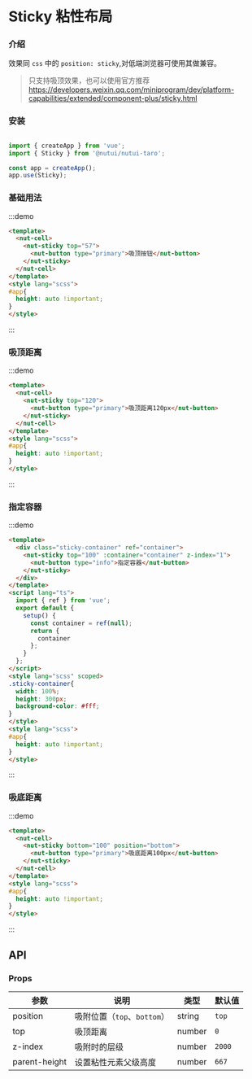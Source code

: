 # Sticky 粘性布局

### 介绍

效果同 `css` 中的 `position: sticky`,对低端浏览器可使用其做兼容。

> 只支持吸顶效果，也可以使用官方推荐 https://developers.weixin.qq.com/miniprogram/dev/platform-capabilities/extended/component-plus/sticky.html

### 安装

```javascript

import { createApp } from 'vue';
import { Sticky } from '@nutui/nutui-taro';

const app = createApp();
app.use(Sticky);

```

### 基础用法

:::demo

```html
<template>
  <nut-cell>
    <nut-sticky top="57">
      <nut-button type="primary">吸顶按钮</nut-button>
    </nut-sticky>
  </nut-cell>
</template>
<style lang="scss">
#app{
  height: auto !important;
}
</style>
```

:::

### 吸顶距离

:::demo

```html
<template>
  <nut-cell>
    <nut-sticky top="120">
      <nut-button type="primary">吸顶距离120px</nut-button>
    </nut-sticky>
  </nut-cell>
</template>
<style lang="scss">
#app{
  height: auto !important;
}
</style>
```

:::

### 指定容器

:::demo

```html
<template>
  <div class="sticky-container" ref="container">
    <nut-sticky top="100" :container="container" z-index="1">
      <nut-button type="info">指定容器</nut-button>
    </nut-sticky>
  </div>
</template>
<script lang="ts">
  import { ref } from 'vue';
  export default {
    setup() {
      const container = ref(null);
      return {
        container
      };
    }
  };
</script>
<style lang="scss" scoped>
.sticky-container{
  width: 100%;
  height: 300px;
  background-color: #fff;
}
</style>
<style lang="scss">
#app{
  height: auto !important;
}
</style>
```

:::

### 吸底距离

:::demo

```html
<template>
  <nut-cell>
    <nut-sticky bottom="100" position="bottom">
      <nut-button type="primary">吸底距离100px</nut-button>
    </nut-sticky>
  </nut-cell>
</template>
<style lang="scss">
#app{
  height: auto !important;
}
</style>
```

:::

## API

### Props

| 参数         | 说明                             | 类型   | 默认值           |
|--------------|----------------------------------|--------|------------------|
| position         | 吸附位置（`top`、`bottom`）               | string | `top`                |
| top         | 吸顶距离               | number | `0`                |
| z-index         | 吸附时的层级               | number | `2000`               |
| parent-height         | 设置粘性元素父级高度               | number | `667`               |
